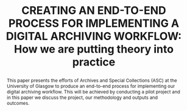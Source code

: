 ---
abstract: This paper presents the efforts of Archives and Special Collections (ASC)
  at the University of Glasgow to produce an end-to-end process for implementing our
  digital archiving workflow.  This will be achieved by conducting a pilot project
  and in this paper we discuss the project, our methodology and outputs and outcomes.
creators:
- Leo Konstantelos
- Emma Yan
date: null
document_url: https://www.ideals.illinois.edu/items/128328/bitstreams/429021/data.pdf
grand_parent: iPRES
institutions: []
keywords:
- digital archiving
- workflows
- case study
landing_page_url: https://hdl.handle.net/2142/121125
language: eng
layout: publication
license: CC-BY 4.0 International
notes_url: null
parent: iPRES 2023
publication_type: paper
size: null
slides_url: https://hdl.handle.net/2142/121664
source_name: iPRES
stream_url: null
title: 'CREATING AN END-TO-END PROCESS FOR IMPLEMENTING A DIGITAL ARCHIVING WORKFLOW:  How
  we are putting theory into practice'
year: 2023
---